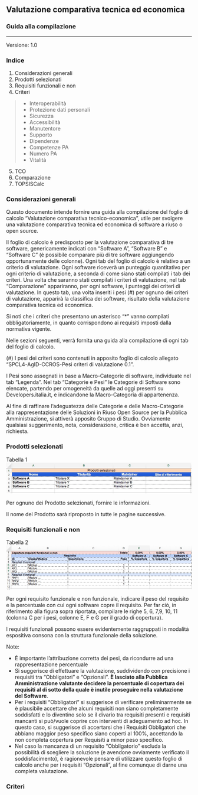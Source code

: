 ## Valutazione comparativa tecnica ed economica #

### Guida alla compilazione
***
Versione: 1.0


### Indice

1. Considerazioni generali
2. Prodotti selezionati
3. Requisiti funzionali e non
4. Criteri
> - Interoperabilità
> - Protezione dati personali
> - Sicurezza
> - Accessibilità
> - Manutentore
> - Supporto
> - Dipendenze
> - Competenze PA
> - Numero PA
> - Vitalità
5. TCO
6. Comparazione
7. TOPSISCalc


### Considerazioni generali

Questo documento intende fornire una guida alla compilazione del foglio di calcolo “Valutazione comparativa tecnico-economica”, utile per svolgere una valutazione comparativa tecnica ed economica di software a riuso o open source.

Il foglio di calcolo è predisposto per la valutazione comparativa di tre software, genericamente indicati con “Software A”, “Software B” e “Software C” (è possibile comparare più di tre software aggiungendo opportunamente delle colonne). Ogni tab del foglio di calcolo è relativo a un criterio di valutazione. Ogni software riceverà un punteggio quantitativo per ogni criterio di valutazione, a seconda di come siano stati compilati i tab dei criteri. Una volta che saranno stati compilati i criteri di valutazione, nel tab “Comparazione” appariranno, per ogni software, i punteggi dei criteri di valutazione. In questo tab, una volta inseriti i pesi (#) per ognuno dei criteri di valutazione, apparirà la classifica dei software, risultato della valutazione comparativa tecnica ed economica.

Si noti che i criteri che presentano un asterisco “*” vanno compilati obbligatoriamente, in quanto corrispondono ai requisiti imposti dalla normativa vigente.

Nelle sezioni seguenti, verrà fornita una guida alla compilazione di ogni tab del foglio di calcolo. 

(#) I pesi dei criteri sono contenuti in apposito foglio di calcolo allegato “SPCL4-AgID-CCROS-Pesi criteri di valutazione 0.1”.

I Pesi sono assegnati in base a Macro-Categorie di software, individuate nel tab “Legenda”. Nel tab “Categorie e Pesi” le Categorie di Software sono elencate, partendo per omogeneità da quelle ad oggi presenti su Developers.italia.it, e indicandone la Macro-Categoria di appartenenza.

Al fine di raffinare l’adeguatezza delle Categorie e delle Macro-Categorie alla rappresentazione delle Soluzioni in Riuso Open Source per la Pubblica Amministrazione, si attiverà apposito Gruppo di Studio. Ovviamente qualsiasi suggerimento, nota, considerazione, critica è ben accetta, anzi, richiesta.

### Prodotti selezionati

Tabella 1<br><img src="https://github.com/AgID/ccros-valcomp/blob/lab/images/Tab01.jpg" alt="Tabella 01">

Per ognuno dei Prodotto selezionati, fornire le informazioni.

Il nome del Prodotto sarà riproposto in tutte le pagine successive.

### Requisiti funzionali e non

Tabella 2<br><img src="https://github.com/AgID/ccros-valcomp/blob/lab/images/Tab02.png" alt="Tabella 02">

Per ogni requisito funzionale e non funzionale, indicare il peso del requisito e la percentuale con cui ogni software copre il requisito. Per far ciò, in riferimento alla figura sopra riportata, compilare le righe 5, 6, 7,9, 10, 11 (colonna C per i pesi, colonne E, F e G per il grado di copertura).

I requisiti funzionali possono essere evidentemente raggruppati in modalità espositiva consona con la struttura funzionale della soluzione.

Note:
- È importante l’attribuzione corretta dei pesi, da ricondurre ad una rappresentazione percentuale
- Si suggerisce di effettuare la valutazione, suddividendo con precisione i requisiti tra “Obbligatori” e “Opzionali”. **È lasciato alla Pubblica Amministrazione valutante decidere la percentuale di copertura dei requisiti al di sotto della quale è inutile proseguire nella valutazione del Software**.
- Per i requisiti “Obbligatori” si suggerisce di verificare preliminarmente se è plausibile accettare che alcuni requisiti non siano completamente soddisfatti e lo diventino solo se il divario tra requisiti presenti e requisiti mancanti si può/vuole coprire con interventi di adeguamento ad hoc. In questo caso, si suggerisce di accertarsi che i Requisiti Obbligatori che abbiano maggior peso specifico siano coperti al 100%, accettando la non completa copertura per Requisiti a minor peso specifico.
- Nel caso la mancanza di un requisito “Obbligatorio” escluda la possibilità di scegliere la soluzione (e avendone ovviamente verificato il soddisfacimento), è ragionevole pensare di utilizzare questo foglio di calcolo anche per i requisiti “Opzionali”, al fine comunque di darne una completa valutazione.

### Criteri

